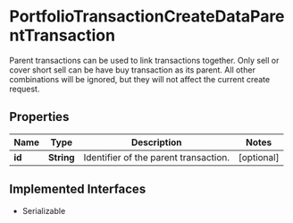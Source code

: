 

# PortfolioTransactionCreateDataParentTransaction

Parent transactions can be used to link transactions together. Only sell or cover short sell can be have buy transaction as its parent. All other combinations will be ignored, but they will not affect the current create request.

## Properties

Name | Type | Description | Notes
------------ | ------------- | ------------- | -------------
**id** | **String** | Identifier of the parent transaction. |  [optional]


## Implemented Interfaces

* Serializable


